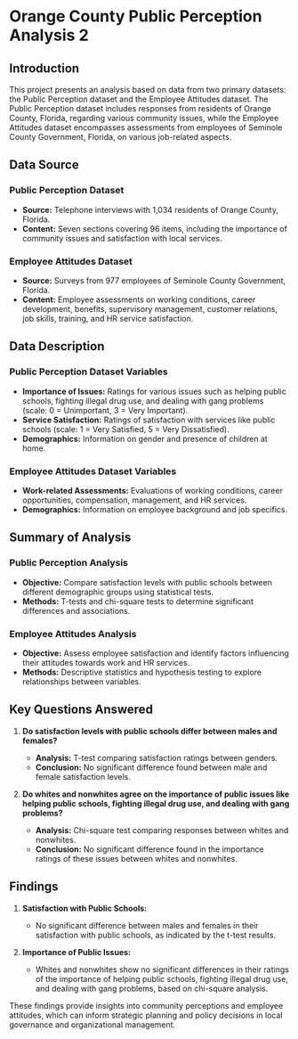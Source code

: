 # Orange County Public Perception Analysis 2

## Introduction

This project presents an analysis based on data from two primary datasets: the Public Perception dataset and the Employee Attitudes dataset. The Public Perception dataset includes responses from residents of Orange County, Florida, regarding various community issues, while the Employee Attitudes dataset encompasses assessments from employees of Seminole County Government, Florida, on various job-related aspects.

## Data Source

### Public Perception Dataset
- **Source:** Telephone interviews with 1,034 residents of Orange County, Florida.
- **Content:** Seven sections covering 96 items, including the importance of community issues and satisfaction with local services.

### Employee Attitudes Dataset
- **Source:** Surveys from 977 employees of Seminole County Government, Florida.
- **Content:** Employee assessments on working conditions, career development, benefits, supervisory management, customer relations, job skills, training, and HR service satisfaction.

## Data Description

### Public Perception Dataset Variables
- **Importance of Issues:** Ratings for various issues such as helping public schools, fighting illegal drug use, and dealing with gang problems (scale: 0 = Unimportant, 3 = Very Important).
- **Service Satisfaction:** Ratings of satisfaction with services like public schools (scale: 1 = Very Satisfied, 5 = Very Dissatisfied).
- **Demographics:** Information on gender and presence of children at home.

### Employee Attitudes Dataset Variables
- **Work-related Assessments:** Evaluations of working conditions, career opportunities, compensation, management, and HR services.
- **Demographics:** Information on employee background and job specifics.

## Summary of Analysis

### Public Perception Analysis
- **Objective:** Compare satisfaction levels with public schools between different demographic groups using statistical tests.
- **Methods:** T-tests and chi-square tests to determine significant differences and associations.

### Employee Attitudes Analysis
- **Objective:** Assess employee satisfaction and identify factors influencing their attitudes towards work and HR services.
- **Methods:** Descriptive statistics and hypothesis testing to explore relationships between variables.

## Key Questions Answered

1. **Do satisfaction levels with public schools differ between males and females?**
   - **Analysis:** T-test comparing satisfaction ratings between genders.
   - **Conclusion:** No significant difference found between male and female satisfaction levels.

2. **Do whites and nonwhites agree on the importance of public issues like helping public schools, fighting illegal drug use, and dealing with gang problems?**
   - **Analysis:** Chi-square test comparing responses between whites and nonwhites.
   - **Conclusion:** No significant difference found in the importance ratings of these issues between whites and nonwhites.

## Findings

1. **Satisfaction with Public Schools:**
   - No significant difference between males and females in their satisfaction with public schools, as indicated by the t-test results.

2. **Importance of Public Issues:**
   - Whites and nonwhites show no significant differences in their ratings of the importance of helping public schools, fighting illegal drug use, and dealing with gang problems, based on chi-square analysis.

These findings provide insights into community perceptions and employee attitudes, which can inform strategic planning and policy decisions in local governance and organizational management.
